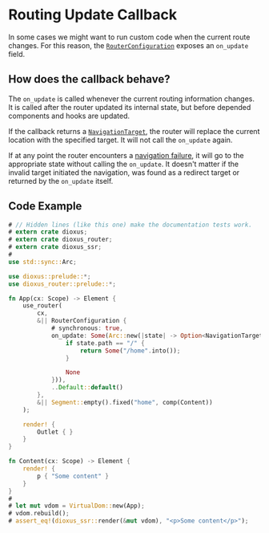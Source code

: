 # Routing Update Callback

In some cases we might want to run custom code when the current route changes.
For this reason, the [`RouterConfiguration`] exposes an `on_update` field.

## How does the callback behave?
The `on_update` is called whenever the current routing information changes. It
is called after the router updated its internal state, but before depended
components and hooks are updated.

If the callback returns a [`NavigationTarget`], the router will replace the
current location with the specified target. It will not call the
`on_update` again.

If at any point the router encounters a
[navigation failure](./failures/index.md), it will go to the appropriate state
without calling the `on_update`. It doesn't matter if the invalid target
initiated the navigation, was found as a redirect target or returned by the
`on_update` itself.

## Code Example
```rust
# // Hidden lines (like this one) make the documentation tests work.
# extern crate dioxus;
# extern crate dioxus_router;
# extern crate dioxus_ssr;
#
use std::sync::Arc;

use dioxus::prelude::*;
use dioxus_router::prelude::*;

fn App(cx: Scope) -> Element {
    use_router(
        cx,
        &|| RouterConfiguration {
            # synchronous: true,
            on_update: Some(Arc::new(|state| -> Option<NavigationTarget> {
                if state.path == "/" {
                    return Some("/home".into());
                }

                None
            })),
            ..Default::default()
        },
        &|| Segment::empty().fixed("home", comp(Content))
    );

    render! {
        Outlet { }
    }
}

fn Content(cx: Scope) -> Element {
    render! {
        p { "Some content" }
    }
}
#
# let mut vdom = VirtualDom::new(App);
# vdom.rebuild();
# assert_eq!(dioxus_ssr::render(&mut vdom), "<p>Some content</p>");
```

[`NavigationTarget`]: https://docs.rs/dioxus-router-core/latest/dioxus_router_core/navigation/enum.NavigationTarget.html
[`RouterConfiguration`]: https://docs.rs/dioxus-router/latest/dioxus_router/hooks/struct.RouterConfiguration.html
